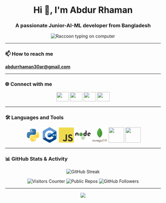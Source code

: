 <!-- 👋 Intro Section -->
<h1 align="center">Hi 👋, I'm Abdur Rhaman</h1>
<h3 align="center">A passionate Junior-AI-ML developer from Bangladesh</h3>

<!-- Funny GIF Example (replace link with your own gif) -->
<p align="center">
  <img src="https://media.giphy.com/media/JIX9t2j0ZTN9S/giphy.gif" width="250" alt="Raccoon typing on computer"/>
</p>

---

### 📫 How to reach me
**abdurrhaman30ar@gmail.com**

---

### 🌐 Connect with me
<p align="center">
  <a href="https://twitter.com/YOUR_TWITTER" target="_blank"><img src="https://raw.githubusercontent.com/rahuldkjain/github-profile-readme-generator/master/src/images/icons/Social/twitter.svg" height="30" width="40" /></a>
  <a href="https://linkedin.com/in/YOUR_LINKEDIN" target="_blank"><img src="https://raw.githubusercontent.com/rahuldkjain/github-profile-readme-generator/master/src/images/icons/Social/linked-in-alt.svg" height="30" width="40" /></a>
  <a href="https://fb.com/YOUR_FACEBOOK" target="_blank"><img src="https://raw.githubusercontent.com/rahuldkjain/github-profile-readme-generator/master/src/images/icons/Social/facebook.svg" height="30" width="40" /></a>
  <a href="https://discord.gg/YOUR_DISCORD" target="_blank"><img src="https://raw.githubusercontent.com/rahuldkjain/github-profile-readme-generator/master/src/images/icons/Social/discord.svg" height="30" width="40" /></a>
</p>

---

### 🛠️ Languages and Tools
<p align="center">
  <img src="https://raw.githubusercontent.com/devicons/devicon/master/icons/python/python-original.svg" width="50" height="50"/> 
  <img src="https://raw.githubusercontent.com/devicons/devicon/master/icons/cplusplus/cplusplus-original.svg" width="50" height="50"/>
  <img src="https://raw.githubusercontent.com/devicons/devicon/master/icons/javascript/javascript-original.svg" width="50" height="50"/>
  <img src="https://raw.githubusercontent.com/devicons/devicon/master/icons/nodejs/nodejs-original-wordmark.svg" width="50" height="50"/>
  <img src="https://raw.githubusercontent.com/devicons/devicon/master/icons/mongodb/mongodb-original-wordmark.svg" width="50" height="50"/>
  <img src="https://cdn.worldvectorlogo.com/logos/django.svg" width="50" height="50"/>
  <img src="https://www.vectorlogo.zone/logos/tensorflow/tensorflow-icon.svg" width="50" height="50"/>
</p>

---

### 📊 GitHub Stats & Activity

<p align="center">
  <!-- Streak Stats -->
  <img src="https://streak-stats.demolab.com?user=YOUR_GITHUB_USERNAME&theme=radical&date_format=j%20M%5B%20Y%5D" alt="GitHub Streak"/>
</p>

<p align="center">
  <!-- Profile Views Counter -->
  <img src="https://komarev.com/ghpvc/?username=YOUR_GITHUB_USERNAME&label=Visitors&color=0e75b6&style=for-the-badge" alt="Visitors Counter"/>

  <!-- Repo Counter (manual update for now) -->
  <img src="https://img.shields.io/badge/Public%20Repos-10-blue?style=for-the-badge" alt="Public Repos"/>

  <!-- Followers Counter -->
  <img src="https://img.shields.io/github/followers/YOUR_GITHUB_USERNAME?label=Followers&style=for-the-badge&color=brightgreen" alt="GitHub Followers"/>
</p>

---

<!-- Extra Funny Meme Spot -->
<p align="center">
  <img src="https://media.giphy.com/media/kudIERso2pFiE/giphy.gif"/>
</p>
